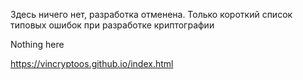 Здесь ничего нет, разработка отменена. Только короткий список типовых ошибок при разработке криптографии

Nothing here

https://vincryptoos.github.io/index.html

